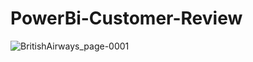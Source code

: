 # PowerBi-Customer-Review

![BritishAirways_page-0001](https://github.com/aravindkontham/PowerBi-Customer-Review/assets/92075632/a94dc0db-30fc-47c1-a2b3-f9b3b14d6f8c)
